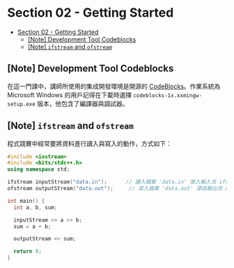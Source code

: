 # Section 02 - Getting Started

- [Section 02 - Getting Started](#Section-02---Getting-Started)
  - [[Note] Development Tool Codeblocks](#Note-Development-Tool-Codeblocks)
  - [[Note] `ifstream` and `ofstream`](#Note-ifstream-and-ofstream)

## [Note] Development Tool Codeblocks

在這一門課中，講師所使用的集成開發環境是開源的 [CodeBlocks](http://www.codeblocks.org/)。作業系統為 Microsoft Windows 的用戶記得在下載時選擇 `codeblocks-1x.xxmingw-setup.exe` 版本，他包含了編譯器與調試器。

## [Note] `ifstream` and `ofstream`

程式競賽中經常要將資料進行讀入與寫入的動作，方式如下：

```cpp
#include <iostream>
#include <bits/stdc++.h>
using namespace std;

ifstream inputStream("data.in");      // 讀入檔案 'data.in' 放入輸入流 ifstream
ofstream outputStream("data.out");     // 寫入檔案 'data.out' 源自輸出流 ofstream

int main() {
  int a, b, sum;

  inputStream >> a >> b;
  sum = a + b;

  outputStream << sum;

  return 0;
}
```
